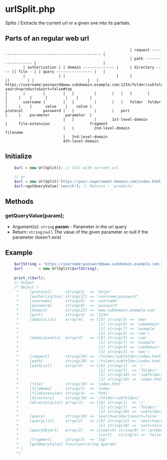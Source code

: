 # urlSplit.php

Splits / Extracts the current url or a given one into its partials.


## Parts of an regular web url
                                                            | request ----------------------------------------------- |
                                                            | path ------------------- |                              |
            | authorization | | domain -------------- |     | directory ---- || file - | | query ---------------- |   |
            |               | |                       |     |                ||        | |                        |   |
    https://username:password@www.subdomain.example.com:1234/folder/subfolder/index.html?search=products&sort=false#top
    |       |        |        |   |         |       |   |   |       |         |     |    |      |        |    |     |
    |       username |        |   |         |       |   |   folder  folder    |     |    |      value    |    value |
    protocol         password |   |         |       |   port                  |     |    parameter       parameter  |
                              |   |         |       1st-level-domain          |     file-extension                  fragment
                              |   |         2nd-level-domain                  filename
                              |   3rd-level-domain
                              4th-level-domain


## Initialize
```php
    $url = new UrlSplit(); // Call with current url
    
    // or
    $url = new UrlSplit('https://your.supersweet-domain.com/index.html?search=products');
    $url->getQueryValue('search'); // Returns : 'products'
```


## Methods

### getQueryValue(param);
- Argument(s): `string` **param** - Parameter in the url query
- Return: `string|null` The value of the given parameter or null if the parameter doesn't exist


## Example

```php
    $urlString = 'https://username:password@www.subdomain.example.com:1234/folder/subfolder/index.html?search=products&sort=false#top';
    $url       = new UrlSplit($urlString);
    
    print_r($url);
    // Output
    /* Object (
     *     [protocol]      string(5)  => 'https'
     *     [authorization] string(17) => 'username:password'
     *     [username]      string(8)  => 'username'
     *     [password]      string(8)  => 'password'
     *     [domain]        string(25) => 'www.subdomain.example.com'
     *     [port]          string(4)  => '1234'
     *     [domainList]    array(4)   => ([0] string(3) => 'www'
     *                                    [1] string(9) => 'subdomain'
     *                                    [2] string(7) => 'example'
     *                                    [3] string(3) => 'com')
     *     [domainLevels]  array(4)   => ([0] string(3) => 'com'
     *                                    [1] string(7) => 'example'
     *                                    [2] string(9) => 'subdomain'
     *                                    [3] string(3) => 'www')
     *     [request]       string(59) => '/folder/subfolder/index.html?search=products&sort=false#top'
     *     [path]          string(28) => '/folder/subfolder/index.html'
     *     [pathList]      array(4)   => ([0] string(1)  => '/'
     *                                    [1] string(7)  => 'folder/'
     *                                    [2] string(10) => 'subfolder/'
     *                                    [3] string(10) => 'index.html')
     *     [file]          string(10) => 'index.html'
     *     [fileName]      string(5)  => 'index'
     *     [fileExtension] string(4)  => 'html'
     *     [directory]     string(18) => '/folder/subfolder/'
     *     [directoryList] array(3)   => ([0] string(1)  => '/'
     *                                    [1] string(7)  => 'folder/'
     *                                    [2] string(10) => 'subfolder/')
     *     [query]         string(26) => 'search=products&sort=false'
     *     [queryList]     array(2)   => ([0] string(15) => 'search=products'
     *                                    [1] string(10) => 'sort=false')
     *     [queryObject]   array(2)   => ([search] string(8) => 'products'
     *                                    [sort]   string(5) => 'false')
     *     [fragment]      string(3)  => 'top'
     *     [getQueryValue] function(string $param)
     * )
     */
```
